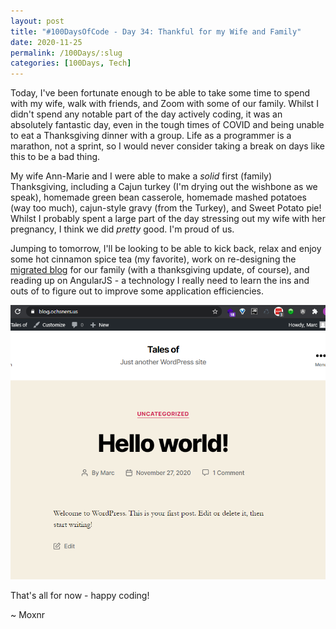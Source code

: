 ```yaml
---
layout: post
title: "#100DaysOfCode - Day 34: Thankful for my Wife and Family"
date: 2020-11-25
permalink: /100Days/:slug
categories: [100Days, Tech]
---
```


Today, I've been fortunate enough to be able to take some time to spend with my wife, walk with friends, and Zoom with some of our family. Whilst I didn't spend any notable part of the day actively coding, it was an absolutely fantastic day, even in the tough times of COVID and being unable to eat a Thanksgiving dinner with a group. Life as a programmer is a marathon, not a sprint, so I would never consider taking a break on days like this to be a bad thing.

My wife Ann-Marie and I were able to make a _solid_ first (family) Thanksgiving, including a Cajun turkey (I'm drying out the wishbone as we speak), homemade green bean casserole, homemade mashed potatoes (way too much), cajun-style gravy (from the Turkey), and Sweet Potato pie! Whilst I probably spent a large part of the day stressing out my wife with her pregnancy, I think we did _pretty_ good. I'm proud of us.

Jumping to tomorrow, I'll be looking to be able to kick back, relax and enjoy some hot cinnamon spice tea (my favorite), work on re-designing the [migrated blog](https://blog.ochsners.us) for our family (with a thanksgiving update, of course), and reading up on AngularJS - a technology I really need to learn the ins and outs of to figure out to improve some application efficiencies.

![](/assets/img/hello-blog-ochsners-us.png)

That's all for now - happy coding!

~ Moxnr
